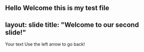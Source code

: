 Hello 
Welcome 
this is my test file
---
layout: slide
title: "Welcome to our second slide!"
---
Your text
Use the left arrow to go back!
